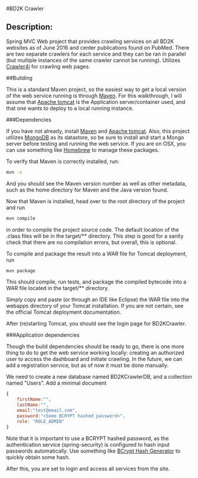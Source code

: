 #BD2K Crawler
## Description:

Spring MVC Web project that provides crawling services on all BD2K websites as of June 2016 and center publications found on PubMed. There are two separate crawlers for each service and they can be ran in parallel (but multiple instances of the same crawler cannot be running). Utilizes [Crawler4j](https://github.com/yasserg/crawler4j) for crawling web pages.

##Building

This is a standard Maven project, so the easiest way to get a local version of the web service running is through [Maven](https://maven.apache.org/). For this walkthrough, I will assume that [Apache tomcat](http://tomcat.apache.org/) is the Application server/container used, and that one wants to deploy to a local running instance.

###Dependencies

If you have not already, install [Maven](https://maven.apache.org/) and [Apache tomcat](http://tomcat.apache.org/). Also, this project utilizes [MongoDB](https://www.mongodb.com/) as its datastore, so be sure to install and start a Mongo server before testing and running the web service. If you are on OSX, you can use something like [Homebrew](http://brew.sh/) to manage these packages.

To verify that Maven is correctly installed, run:

```bash
mvn -v
```

And you should see the Maven version number as well as other metadata, such as the home directory for Maven and the Java version found.

Now that Maven is installed, head over to the root directory of the project and run

```bash
mvn compile
```

in order to compile the project source code. The default location of the .class files will be in the target/** directory. This step is good for a sanity check that there are no compilation errors, but overall, this is optional.

To compile and package the result into a WAR file for Tomcat deployment, run

```bash
mvn package
```

This should compile, run tests, and package the compiled bytecode into a WAR file located in the target/** directory.

Simply copy and paste (or through an IDE like Eclipse) the WAR file into the webapps directory of your Tomcat installation. If you are not certain, see the official Tomcat deployment documentation.

After (re)starting Tomcat, you should see the login page for BD2KCrawler.

###Application dependencies

Though the build dependencies should be ready to go, there is one more thing to do to get the web service working locally: creating an authorized user to access the dashboard and initiate crawling. In the future, we can add a registration service, but as of now it must be done manually.

We need to create a new database named BD2KCrawlerDB, and a collection named "Users". Add a minimal document 

```javascript
{
	firstName:"",
	lastName:"",
	email:"test@email.com",
	password:"<Some BCRYPT hashed password>",
	role: "ROLE_ADMIN" 
}
```

Note that it is important to use a BCRYPT hashed password, as the authentication service (spring-security) is configured to hash input passwords automatically. Use something like [BCrypt Hash Generator](http://bcrypthashgenerator.apphb.com/) to quickly obtain some hash.

After this, you are set to login and access all services from the site.